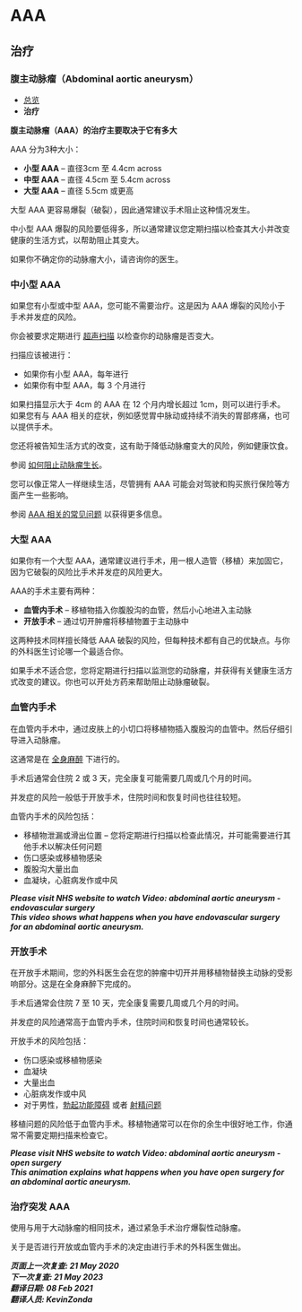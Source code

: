 # AAA

## 治疗
### 腹主动脉瘤（Abdominal aortic aneurysm）

- [总览](abdominal-aortic-aneurysm.md)
- **治疗**

**腹主动脉瘤（AAA）的治疗主要取决于它有多大**

AAA 分为3种大小：

- **小型 AAA** – 直径3cm 至 4.4cm across
- **中型 AAA** – 直径 4.5cm 至 5.4cm across
- **大型 AAA** – 直径 5.5cm 或更高

大型 AAA 更容易爆裂（破裂），因此通常建议手术阻止这种情况发生。

中小型 AAA 爆裂的风险要低得多，所以通常建议您定期扫描以检查其大小并改变健康的生活方式，以帮助阻止其变大。

如果你不确定你的动脉瘤大小，请咨询你的医生。

### 中小型 AAA

如果您有小型或中型 AAA，您可能不需要治疗。这是因为 AAA 爆裂的风险小于手术并发症的风险。

你会被要求定期进行 [超声扫描](ultrasound-scan.md) 以检查你的动脉瘤是否变大。

扫描应该被进行：

- 如果你有小型 AAA，每年进行
- 如果你有中型 AAA，每 3 个月进行

如果扫描显示大于 4cm 的 AAA 在 12 个月内增长超过 1cm，则可以进行手术。如果您有与 AAA 相关的症状，例如感觉胃中脉动或持续不消失的胃部疼痛，也可以提供手术。

您还将被告知生活方式的改变，这有助于降低动脉瘤变大的风险，例如健康饮食。

参阅 [如何阻止动脉瘤生长](https://www.nhs.uk/conditions/abdominal-aortic-aneurysm/#prevention)。

您可以像正常人一样继续生活，尽管拥有 AAA 可能会对驾驶和购买旅行保险等方面产生一些影响。

参阅 [AAA 相关的常见问题](https://www.nhs.uk/conditions/abdominal-aortic-aneurysm-screening/faqs/) 以获得更多信息。

### 大型 AAA

如果你有一个大型 AAA，通常建议进行手术，用一根人造管（移植）来加固它，因为它破裂的风险比手术并发症的风险更大。

AAA的手术主要有两种：

- **血管内手术** – 移植物插入你腹股沟的血管，然后小心地进入主动脉
- **开放手术** – 通过切开肿瘤将移植物置于主动脉中

这两种技术同样擅长降低 AAA 破裂的风险，但每种技术都有自己的优缺点。与你的外科医生讨论哪一个最适合你。

如果手术不适合您，您将定期进行扫描以监测您的动脉瘤，并获得有关健康生活方式改变的建议。你也可以开处方药来帮助阻止动脉瘤破裂。

### 血管内手术

在血管内手术中，通过皮肤上的小切口将移植物插入腹股沟的血管中。然后仔细引导进入动脉瘤。

这通常是在 [全身麻醉](https://www.nhs.uk/conditions/general-anaesthesia/) 下进行的。

手术后通常会住院 2 或 3 天，完全康复可能需要几周或几个月的时间。

并发症的风险一般低于开放手术，住院时间和恢复时间也往往较短。

血管内手术的风险包括：

- 移植物泄漏或滑出位置 – 您将定期进行扫描以检查此情况，并可能需要进行其他手术以解决任何问题
- 伤口感染或移植物感染
- 腹股沟大量出血
- 血凝块，心脏病发作或中风

***Please visit NHS website to watch Video: abdominal aortic aneurysm - endovascular surgery***  
***This video shows what happens when you have endovascular surgery for an abdominal aortic aneurysm.***

### 开放手术

在开放手术期间，您的外科医生会在您的肿瘤中切开并用移植物替换主动脉的受影响部分。这是在全身麻醉下完成的。

手术后通常会住院 7 至 10 天，完全康复需要几周或几个月的时间。

并发症的风险通常高于血管内手术，住院时间和恢复时间也通常较长。

开放手术的风险包括：

- 伤口感染或移植物感染
- 血凝块
- 大量出血
- 心脏病发作或中风
- 对于男性，[勃起功能障碍](https://www.nhs.uk/conditions/erection-problems-erectile-dysfunction/) 或者 [射精问题](https://www.nhs.uk/conditions/ejaculation-problems/)

移植问题的风险低于血管内手术。移植物通常可以在你的余生中很好地工作，你通常不需要定期扫描来检查它。

***Please visit NHS website to watch Video: abdominal aortic aneurysm - open surgery***  
***This animation explains what happens when you have open surgery for an abdominal aortic aneurysm.***

### 治疗突发 AAA

使用与用于大动脉瘤的相同技术，通过紧急手术治疗爆裂性动脉瘤。

关于是否进行开放或血管内手术的决定由进行手术的外科医生做出。

***页面上一次复查: 21 May 2020  
下一次复查: 21 May 2023  
翻译日期: 08 Feb 2021  
翻译人员: KevinZonda***
